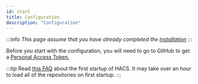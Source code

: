 ```yaml
---
id: start
title: Configuration
description: "Configuration"
---
```


:::info
_This page assume that you have already completed the [installation](/docs/installation/prerequisites)_
:::

Before you start with the configuration, you will need to go to GitHub to get a [Personal Access Token.](/docs/configuration/pat)


:::tip
Read [this FAQ](/docs/faq/initial_startup) about the first startup of HACS. It may take over an hour to load all of the repositories on first startup.
:::
